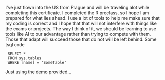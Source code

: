 I've just flown into the US from Prague and will be traveling alot while completing this certificate.  I completed the R preclass, so I hope I am prepared for what lies ahead.  I use a lot of tools to help me make sure that my coding is correct and I hope that that will not interfere with things like the exams or projects.  The way I think of it, we should be learning to use tools like AI to our advantage rather than trying to compete with them.  Those that adapt will succeed those that do not will be left behind.
Some tsql code
```tsql
 SELECT *
 FROM sys.tables
 WHERE [name] = 'SomeTable'
 ```
 
 Just using the demo provided...
